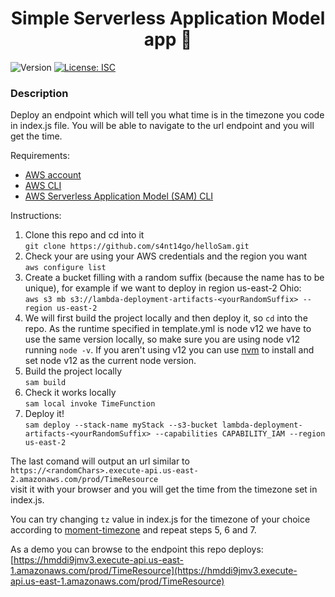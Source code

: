 <h1 align="center">Simple Serverless Application Model app 👋 </h1>
<p>
  <img alt="Version" src="https://img.shields.io/badge/version-1.0.0-blue.svg?cacheSeconds=2592000" />
  <a href="#" target="_blank">
    <img alt="License: ISC" src="https://img.shields.io/badge/License-ISC-yellow.svg" />
  </a>
</p>

### Description

Deploy an endpoint which will tell you what time is in the timezone you code in index.js file. You will be able to navigate to the url endpoint and you will get the time.

Requirements:
* [AWS account](https://aws.amazon.com)
* [AWS CLI](https://aws.amazon.com/cli)
* [AWS Serverless Application Model (SAM) CLI](https://aws.amazon.com/serverless/sam)

Instructions:
1. Clone this repo and cd into it<br />
`git clone https://github.com/s4nt14go/helloSam.git`
1. Check your are using your AWS credentials and the region you want<br />
`aws configure list`
1. Create a bucket filling with a random suffix (because the name has to be unique), for example if we want to deploy in region us-east-2 Ohio:<br />
`aws s3 mb s3://lambda-deployment-artifacts-<yourRandomSuffix> --region us-east-2`
1. We will first build the project locally and then deploy it, so `cd` into the repo. As the runtime specified in template.yml is node v12 we have to use the same version locally, so make sure you are using node v12 running `node -v`. If you aren't using v12 you can use [nvm](https://github.com/nvm-sh/nvm) to install and set node v12 as the current node version.
1. Build the project locally<br />
`sam build`
1. Check it works locally<br />
`sam local invoke TimeFunction`
1. Deploy it!<br />
`sam deploy --stack-name myStack --s3-bucket lambda-deployment-artifacts-<yourRandomSuffix> --capabilities CAPABILITY_IAM --region us-east-2`

The last comand will output an url similar to<br />
`https://<randomChars>.execute-api.us-east-2.amazonaws.com/prod/TimeResource`<br />
visit it with your browser and you will get the time from the timezone set in index.js.

You can try changing `tz` value in index.js for the timezone of your choice according to [moment-timezone](https://momentjs.com/timezone) and repeat steps 5, 6 and 7.


As a demo you can browse to the endpoint this repo deploys:<br />
[https://hmddi9jmv3.execute-api.us-east-1.amazonaws.com/prod/TimeResource](https://hmddi9jmv3.execute-api.us-east-1.amazonaws.com/prod/TimeResource)
